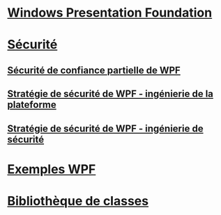 # [Windows Presentation Foundation](index.md)
# [Sécurité](security-wpf.md)
## [Sécurité de confiance partielle de WPF](wpf-partial-trust-security.md)
## [Stratégie de sécurité de WPF - ingénierie de la plateforme](wpf-security-strategy-platform-security.md)
## [Stratégie de sécurité de WPF - ingénierie de sécurité](wpf-security-strategy-security-engineering.md)
# [Exemples WPF](wpf-samples.md)
# [Bibliothèque de classes](class-library-wpf.md)
